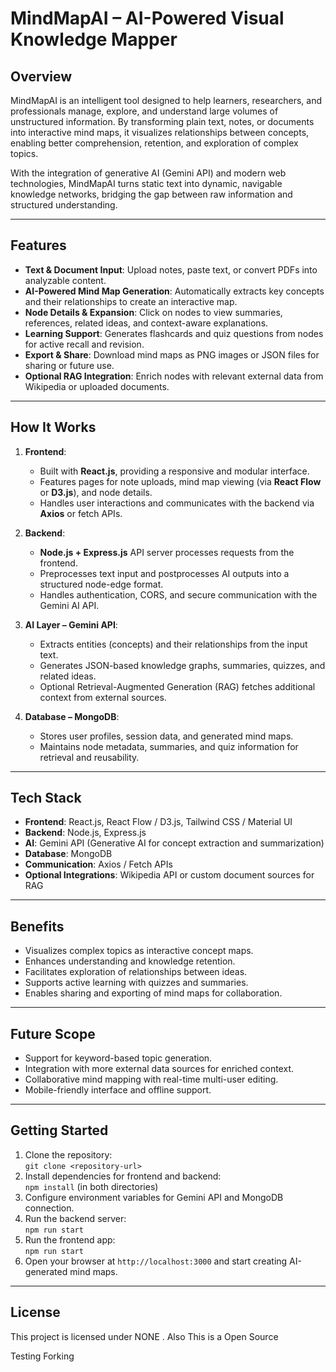 # MindMapAI – AI-Powered Visual Knowledge Mapper

## Overview
MindMapAI is an intelligent tool designed to help learners, researchers, and professionals manage, explore, and understand large volumes of unstructured information. By transforming plain text, notes, or documents into interactive mind maps, it visualizes relationships between concepts, enabling better comprehension, retention, and exploration of complex topics.

With the integration of generative AI (Gemini API) and modern web technologies, MindMapAI turns static text into dynamic, navigable knowledge networks, bridging the gap between raw information and structured understanding.

---

## Features
- **Text & Document Input**: Upload notes, paste text, or convert PDFs into analyzable content.  
- **AI-Powered Mind Map Generation**: Automatically extracts key concepts and their relationships to create an interactive map.  
- **Node Details & Expansion**: Click on nodes to view summaries, references, related ideas, and context-aware explanations.  
- **Learning Support**: Generates flashcards and quiz questions from nodes for active recall and revision.  
- **Export & Share**: Download mind maps as PNG images or JSON files for sharing or future use.  
- **Optional RAG Integration**: Enrich nodes with relevant external data from Wikipedia or uploaded documents.  

---

## How It Works
1. **Frontend**:  
   - Built with **React.js**, providing a responsive and modular interface.  
   - Features pages for note uploads, mind map viewing (via **React Flow** or **D3.js**), and node details.  
   - Handles user interactions and communicates with the backend via **Axios** or fetch APIs.  

2. **Backend**:  
   - **Node.js + Express.js** API server processes requests from the frontend.  
   - Preprocesses text input and postprocesses AI outputs into a structured node-edge format.  
   - Handles authentication, CORS, and secure communication with the Gemini AI API.  

3. **AI Layer – Gemini API**:  
   - Extracts entities (concepts) and their relationships from the input text.  
   - Generates JSON-based knowledge graphs, summaries, quizzes, and related ideas.  
   - Optional Retrieval-Augmented Generation (RAG) fetches additional context from external sources.  

4. **Database – MongoDB**:  
   - Stores user profiles, session data, and generated mind maps.  
   - Maintains node metadata, summaries, and quiz information for retrieval and reusability.  

---

## Tech Stack
- **Frontend**: React.js, React Flow / D3.js, Tailwind CSS / Material UI  
- **Backend**: Node.js, Express.js  
- **AI**: Gemini API (Generative AI for concept extraction and summarization)  
- **Database**: MongoDB  
- **Communication**: Axios / Fetch APIs  
- **Optional Integrations**: Wikipedia API or custom document sources for RAG  

---

## Benefits
- Visualizes complex topics as interactive concept maps.  
- Enhances understanding and knowledge retention.  
- Facilitates exploration of relationships between ideas.  
- Supports active learning with quizzes and summaries.  
- Enables sharing and exporting of mind maps for collaboration.  

---

## Future Scope
- Support for keyword-based topic generation.  
- Integration with more external data sources for enriched context.  
- Collaborative mind mapping with real-time multi-user editing.  
- Mobile-friendly interface and offline support.  

---

## Getting Started
1. Clone the repository:  
   `git clone <repository-url>`  
2. Install dependencies for frontend and backend:  
   `npm install` (in both directories)  
3. Configure environment variables for Gemini API and MongoDB connection.  
4. Run the backend server:  
   `npm run start`  
5. Run the frontend app:  
   `npm run start`  
6. Open your browser at `http://localhost:3000` and start creating AI-generated mind maps.  

---

## License
This project is licensed under NONE . Also This is a Open Source 

Testing Forking
